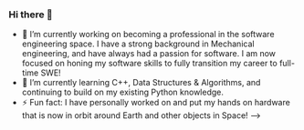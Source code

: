### Hi there 👋

<!--
**mmichalak-swe/mmichalak-swe** is a ✨ _special_ ✨ repository because its `README.md` (this file) appears on your GitHub profile.

Here are some ideas to get you started:
-->

- 🔭 I’m currently working on becoming a professional in the software engineering space. I have a strong background in Mechanical engineering, and have always had a passion for software. I am now focused on honing my software skills to fully transition my career to full-time SWE!
- 🌱 I’m currently learning C++, Data Structures & Algorithms, and continuing to build on my existing Python knowledge.
- ⚡ Fun fact: I have personally worked on and put my hands on hardware that is now in orbit around Earth and other objects in Space!
-->
<!--
- 👯 I’m looking to collaborate on ...
- 🤔 I’m looking for help with ...
- 💬 Ask me about ...
- 📫 How to reach me: ...
- 😄 Pronouns: ...
-->
